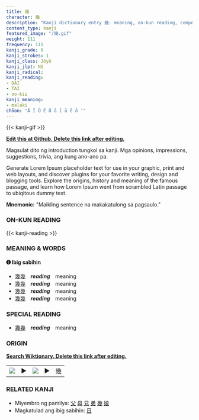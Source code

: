 ```yaml
---
title: 幾
character: 幾
description: "Kanji dictionary entry 幾: meaning, on-kun reading, compounds, origin, related kanji"
content_type: kanji
featured_image: "/幾.gif"
weight: 111
frequency: 111
kanji_grade: 0
kanji_strokes: 1
kanji_class: Jōyō
kanji_jlpt: N1
kanji_radical: 
kanji_reading: 
- DAI
- TAI
- oo-kii
kanji_meaning:
- malaki
chōon: "Ā Ī Ū Ē Ō ā ī ū ē ō ’"
---
```

[//]: # (Don't edit the line below. Kanji animated GIF code is automatically generated.)
{{< kanji-gif >}}

[//]: # (Edit below this line.)

**[Edit this at Github. Delete this link after editing.](https://github.com/tim0g/tim/tree/main/content/kanji/幾/index.md)**

Magsulat dito ng introduction tungkol sa kanji. Mga opinions, impressions, suggestions, trivia, ang kung ano-ano pa.

Generate Lorem Ipsum placeholder text for use in your graphic, print and web layouts, and discover plugins for your favorite writing, design and blogging tools. Explore the origins, history and meaning of the famous passage, and learn how Lorem Ipsum went from scrambled Latin passage to ubiqitous dummy text.
 
**Mnemonic:** "Maikling sentence na makakatulong sa pagsaulo."

### ON-KUN READING

[//]: # (Don't edit the line below. ON-KUN READING code is automatically generated.)
{{< kanji-reading >}}

### MEANING & WORDS

#### ➊ **Ibig sabihin**
  - [幾](../幾)[幾](../幾)　***reading***　meaning
  - [幾](../幾)[幾](../幾)　***reading***　meaning
  - [幾](../幾)[幾](../幾)　***reading***　meaning
  - [幾](../幾)[幾](../幾)　***reading***　meaning

### SPECIAL READING
  - [幾](../幾)[幾](../幾)　***reading***　meaning

### ORIGIN

**[Search Wiktionary. Delete this link after editing.](https://wiktionary.org/wiki/幾)**
<table class="kanji-table"><tr><td>
<img src="60px-幾-bronze.svg.png">
</td><td>▶</td><td>
<img src="60px-幾-oracle.svg.png">
</td><td>▶</td>
<td class="kanji-origin">幾</td>
</tr></table>

### RELATED KANJI
- Miyembro ng pamilya: [父](../父) [母](../母) [兄](../兄) [弟](../弟) [幾](../幾) [娘](../娘)
- Magkatulad ang ibig sabihin: [日](../日)
